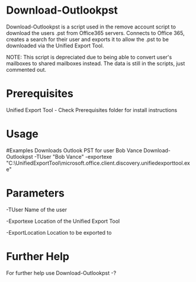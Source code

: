 # Download-Outlookpst

Download-Outlookpst is a script used in the remove account script to download the users .pst from Office365 servers. Connects to Office 365, creates a search for their user and exports it to allow the .pst to be downloaded via the Unified Export Tool.

NOTE: This script is depreciated due to being able to convert user's mailboxes to shared mailboxes instead. The data is still in the scripts, just commented out.

# Prerequisites
Unified Export Tool - Check Prerequisites folder for install instructions

# Usage
#Examples
Downloads Outlook PST for user Bob Vance
Download-Outlookpst -TUser "Bob Vance" -exportexe "C:\UnifiedExportTool\microsoft.office.client.discovery.unifiedexporttool.exe"

# Parameters
-TUser <string>
Name of the user

-Exportexe <string>
Location of the Unified Export Tool

-ExportLocation <string>
Location to be exported to

# Further Help
For further help use Download-Outlookpst -?
